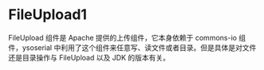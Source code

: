 # FileUpload1

FileUpload 组件是 Apache 提供的上传组件，它本身依赖于 commons-io 组件，ysoserial 中利用了这个组件来任意写、读文件或者目录。但是具体是对文件还是目录操作与 FileUpload 以及 JDK 的版本有关。

